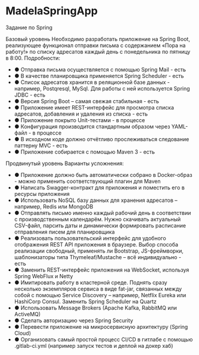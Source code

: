 # MadelaSpringApp
Задание по Spring

Базовый уровень
Необходимо разработать приложение на Spring Boot, реализующее функционал отправки письма с содержанием «Пора на работу!» по списку адресатов каждый день с понедельника по пятницу в 8:00. Подробности:
* ●	Отправка письма осуществляется с помощью Spring Mail - есть
* ●	В качестве планировщика применяется Spring Scheduler - есть
* ●	Список адресатов хранится в реляционной базе данных - например, Postqresql, MySql. Для работы с ней используется Spring JDBC - есть
* ●	Версия Spring Boot – самая свежая стабильная - есть
* ●	Приложение имеет REST-интерфейс для просмотра списка адресатов, добавления и удаления из списка - есть
* ●	Приложение покрыто Unit-тестами - в процессе
* ●	Конфигурация производится стандартным образом через YAML-файл - в процессе
* ●	В исходном коде должно отчётливо прослеживаться следование паттерну MVC - есть
* ●	Приложение собирается с помощью Maven 3 - есть

Продвинутый уровень
Варианты усложнения:
* ●	Приложение должно быть автоматически собрано в Docker-образ - можно применить соответствующий плагин для Maven
* ●	Написать Swagger-контракт для приложения и поместить его в ресурсы приложения
* ●	Использовать NoSQL базу данных для хранения адресатов – например, Redis или MongoDB
* ●	Отправлять письмо именно каждый рабочий день в соответствии с производственным календарём. Нужно скачивать актуальный CSV-файл, парсить даты и динамически формировать расписание отправления писем для планировщика
* ●	Реализовать пользовательский интерфейс для удобного отображения REST API приложения в браузере. Выбор способа реализации свободный, применять ли Bootstrap, JS-фреймворки, шаблонизаторы типа Thymeleaf/Mustache – всё индивидуально - есть
* ●	Заменить REST-интерфейс приложения на WebSocket, используя Spring WebFlux и Netty
* ●	Имитировать работу в кластерной среде. Поднять сразу несколько экземпляров сервиса в виде fat-jar, связанных между собой с помощью Service Discovery – например, Netflix Eureka или HashiCorp Consul. Заменить Spring Scheduler на Quartz
* ●	Использовать Message Brokers (Apache Kafka, RabbitMQ или ActiveMQ)
* ●	Сделать авторизацию через Spring Security
* ●	Перевести приложение на микросервисную архитектуру (Spring Cloud)
* ●	Организовать самый простой процесс CI/CD в гитлабе с помощью .gitlab-ci.yml
(например запуск тестов и деплой на докер хаб)
